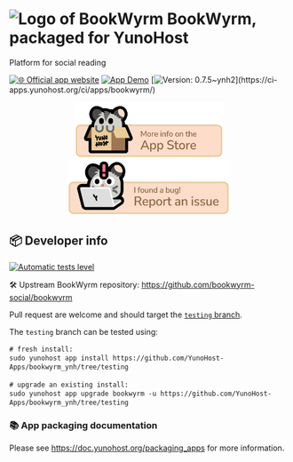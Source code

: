 <!--
N.B.: This README was automatically generated by <https://github.com/YunoHost/apps_tools/blob/main/readme_generator>
It shall NOT be edited by hand.
-->

<h1>
  <img src="https://raw.githubusercontent.com/YunoHost/apps/main/logos/bookwyrm.png" width="32px" alt="Logo of BookWyrm">
  BookWyrm, packaged for YunoHost
</h1>

Platform for social reading

[![🌐 Official app website](https://img.shields.io/badge/Official_app_website-darkgreen?style=for-the-badge)](https://joinbookwyrm.com/fr/)
[![App Demo](https://img.shields.io/badge/App_Demo-blue?style=for-the-badge)](https://joinbookwyrm.com/fr/)
[![Version: 0.7.5~ynh2](https://img.shields.io/badge/Version-0.7.5~ynh2-rgba(0,150,0,1)?style=for-the-badge)](https://ci-apps.yunohost.org/ci/apps/bookwyrm/)

<div align="center">
<a href="https://apps.yunohost.org/app/bookwyrm"><img height="100px" src="https://github.com/YunoHost/yunohost-artwork/raw/refs/heads/main/badges/neopossum-badges/badge_more_info_on_the_appstore.svg"/></a>
<a href="https://github.com/YunoHost-Apps/bookwyrm_ynh/issues"><img height="100px" src="https://github.com/YunoHost/yunohost-artwork/raw/refs/heads/main/badges/neopossum-badges/badge_report_an_issue.svg"/></a>
</div>

## 📦 Developer info

[![Automatic tests level](https://apps.yunohost.org/badge/cilevel/bookwyrm)](https://ci-apps.yunohost.org/ci/apps/bookwyrm/)

🛠️ Upstream BookWyrm repository: <https://github.com/bookwyrm-social/bookwyrm>

Pull request are welcome and should target the [`testing` branch](https://github.com/YunoHost-Apps/bookwyrm_ynh/tree/testing).

The `testing` branch can be tested using:
```
# fresh install:
sudo yunohost app install https://github.com/YunoHost-Apps/bookwyrm_ynh/tree/testing

# upgrade an existing install:
sudo yunohost app upgrade bookwyrm -u https://github.com/YunoHost-Apps/bookwyrm_ynh/tree/testing
```

### 📚 App packaging documentation

Please see <https://doc.yunohost.org/packaging_apps> for more information.